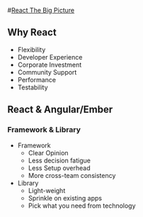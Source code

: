 #[React The Big Picture](https://app.pluralsight.com/library/courses/react-big-picture/table-of-contents) 

## Why React 
  - Flexibility 
  - Developer Experience 
  - Corporate Investment 
  - Community Support 
  - Performance 
  - Testability 
## React & Angular/Ember 
### Framework & Library
- Framework 
    * Clear Opinion 
    * Less decision fatigue 
    * Less Setup overhead 
    * More cross-team consistency 
- Library 
    * Light-weight
    * Sprinkle on existing apps 
    * Pick what you need from technology 
